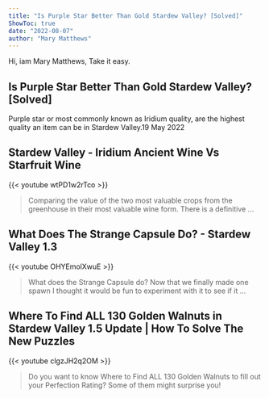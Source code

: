 ```yaml
---
title: "Is Purple Star Better Than Gold Stardew Valley? [Solved]"
ShowToc: true 
date: "2022-08-07"
author: "Mary Matthews" 
---
```


Hi, iam Mary Matthews, Take it easy.
## Is Purple Star Better Than Gold Stardew Valley? [Solved]
Purple star or most commonly known as Iridium quality, are the highest quality an item can be in Stardew Valley.19 May 2022

## Stardew Valley - Iridium Ancient Wine Vs Starfruit Wine
{{< youtube wtPD1w2rTco >}}
>Comparing the value of the two most valuable crops from the greenhouse in their most valuable wine form. There is a definitive ...

## What Does The Strange Capsule Do? - Stardew Valley 1.3
{{< youtube OHYEmolXwuE >}}
>What does the Strange Capsule do? Now that we finally made one spawn I thought it would be fun to experiment with it to see if it ...

## Where To Find ALL 130 Golden Walnuts in Stardew Valley 1.5 Update | How To Solve The New Puzzles
{{< youtube clgzJH2q2OM >}}
>Do you want to know Where to Find ALL 130 Golden Walnuts to fill out your Perfection Rating? Some of them might surprise you!

